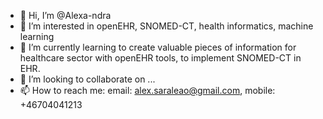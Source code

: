 - 👋 Hi, I’m @Alexa-ndra
- 👀 I’m interested in openEHR, SNOMED-CT, health informatics, machine learning
- 🌱 I’m currently learning to create valuable pieces of information for healthcare sector with openEHR tools, to implement SNOMED-CT in EHR.
- 💞️ I’m looking to collaborate on ...
- 📫 How to reach me: email: alex.saraleao@gmail.com, mobile: +46704041213

<!---
Alexa-ndra/Alexa-ndra is a ✨ special ✨ repository because its `README.md` (this file) appears on your GitHub profile.
You can click the Preview link to take a look at your changes.
--->
